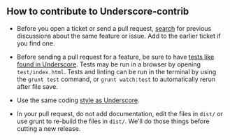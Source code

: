 ## How to contribute to Underscore-contrib

* Before you open a ticket or send a pull request, [search](https://github.com/documentcloud/underscore-contrib/issues) for previous discussions about the same feature or issue. Add to the earlier ticket if you find one.

* Before sending a pull request for a feature, be sure to have [tests like found in Underscore](http://underscorejs.org/test/). Tests may be run in a browser by opening `test/index.html`. Tests and linting can be run in the terminal by using the `grunt test` command, or `grunt watch:test` to automatically rerun after file save.

* Use the same coding  [style as Underscore](https://github.com/documentcloud/underscore/blob/master/underscore.js).

* In your pull request, do not add documentation, edit the files in `dist/` or use grunt to re-build the files in `dist/`. We'll do those things before cutting a new release.
